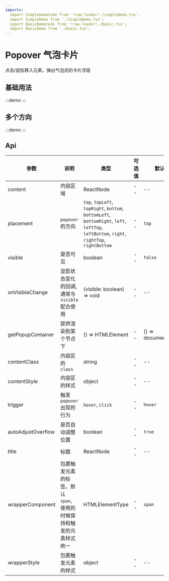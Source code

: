 ```yaml
---
imports: 
  import SimpleDemoCode from '!raw-loader!./simpleDemo.tsx';
  import SimpleDemo from './simpleDemo.tsx';
  import BasicDemoCode from '!raw-loader!./basic.tsx';
  import BasicDemo from './basic.tsx';
---
```


# Popover 气泡卡片

点击/鼠标移入元素，弹出气泡式的卡片浮层

## 基础用法

:::demo
<Block code={BasicDemoCode} des="基础用法">
<BasicDemo />
</Block>
:::

## 多个方向

:::demo
<Block code={SimpleDemoCode} des="简单用法">
<SimpleDemo />
</Block>
:::

## Api

| 参数               | 说明                                                                | 类型                                                                                                                                     | 可选值 | 默认值              |
| ------------------ | ------------------------------------------------------------------- | ---------------------------------------------------------------------------------------------------------------------------------------- | ------ | ------------------- |
| content            | 内容区域                                                            | ReactNode                                                                                                                                | --     | --                  |
| placement          | `popover` 的方向                                                    | `top`, `topLeft`, `topRight`, `bottom`, `bottomLeft`, `bottomRight`, `left`, `leftTop`, `leftBottom`, `right`, `rightTop`, `rightBottom` | --     | `top`               |
| visible            | 是否可见                                                            | boolean                                                                                                                                  | --     | `false`             |
| onVisibleChange    | 显影状态变化的回调, 通常与 `visible` 配合使用                       | (visible: boolean) => void                                                                                                               | --     | --                  |
| getPopupContainer  | 提供渲染到某个节点下                                                | () => HTMLElement                                                                                                                        | --     | () => document.body |
| contentClass       | 内容区的 `class`                                                    | string                                                                                                                                   | --     | --                  |
| contentStyle       | 内容区的样式                                                        | object                                                                                                                                   | --     | --                  |
| trigger            | 触发 `popover` 出现的行为                                           | `hover`, `click`                                                                                                                         | --     | `hover`             |
| autoAdjustOverflow | 是否自动调整位置                                                    | boolean                                                                                                                                  | --     | `true`              |
| title              | 标题                                                                | ReactNode                                                                                                                                | --     | --                  |
| wrapperComponent   | 包裹触发元素的标签，默认 `span`, 使用的时候保持和触发的元素样式统一 | HTMLElementType                                                                                                                          | --     | `span`              |
| wrapperStyle       | 包裹触发元素的样式                                                  | object                                                                                                                                   | --     | --                  |